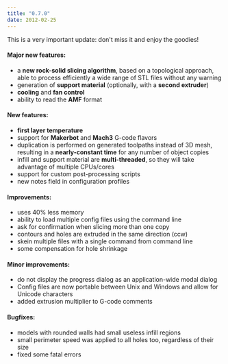 ```yaml
---
title: "0.7.0"
date: 2012-02-25
---
```




This is a very important update: don't miss it and enjoy the goodies!

#### Major new features:

*   a **new rock-solid slicing algorithm**, based on a topological approach, able to process efficiently a wide range of STL files without any warning
*   generation of **support material** (optionally, with a **second extruder**)
*   **cooling** and **fan control**
*   ability to read the **AMF** format

#### New features:

*   **first layer temperature**
*   support for **Makerbot** and **Mach3** G-code flavors
*   duplication is performed on generated toolpaths instead of 3D mesh, resulting in a **nearly-constant time** for any number of object copies
*   infill and support material are **multi-threaded**, so they will take advantage of multiple CPUs/cores
*   support for custom post-processing scripts
*   new notes field in configuration profiles

#### Improvements:

*   uses 40% less memory
*   ability to load multiple config files using the command line
*   ask for confirmation when slicing more than one copy
*   contours and holes are extruded in the same direction (ccw)
*   skein multiple files with a single command from command line
*   some compensation for hole shrinkage

#### Minor improvements:

*   do not display the progress dialog as an application-wide modal dialog
*   Config files are now portable between Unix and Windows and allow for Unicode characters
*   added extrusion multiplier to G-code comments

#### Bugfixes:

*   models with rounded walls had small useless infill regions
*   small perimeter speed was applied to all holes too, regardless of their size
*   fixed some fatal errors

